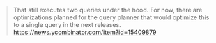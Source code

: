 > That still executes two queries under the hood.
For now, there are optimizations planned for the query planner that would optimize this to a single query in the next releases.
https://news.ycombinator.com/item?id=15409879
